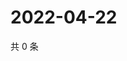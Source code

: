 # 2022-04-22

共 0 条

<!-- BEGIN WEIBO -->
<!-- 最后更新时间 Fri Apr 22 2022 19:11:23 GMT+0800 (China Standard Time) -->

<!-- END WEIBO -->
